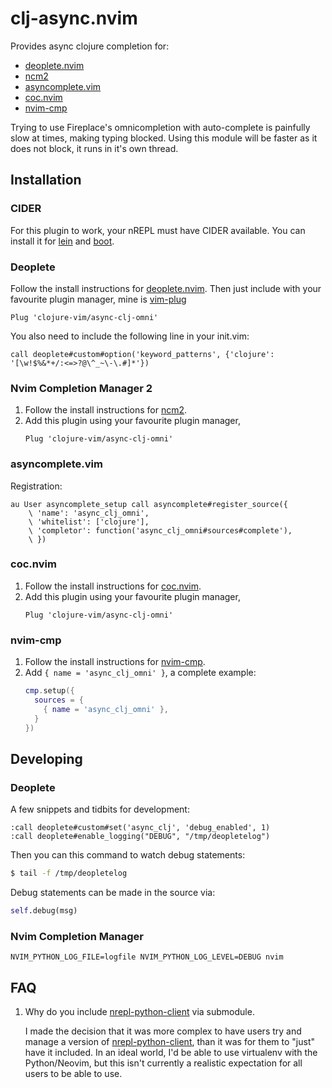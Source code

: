 # clj-async.nvim

Provides async clojure completion for:

* [deoplete.nvim][]
* [ncm2][]
* [asyncomplete.vim][]
* [coc.nvim][]
* [nvim-cmp][]

Trying to use Fireplace's omnicompletion with auto-complete is painfully
slow at times, making typing blocked. Using this module will be faster as
it does not block, it runs in it's own thread.

## Installation

### CIDER

For this plugin to work, your nREPL must have CIDER available. You can install it for [lein](https://github.com/clojure-emacs/cider-nrepl#via-leiningen) and [boot](https://github.com/boot-clj/boot/wiki/Cider-REPL).

### Deoplete

Follow the install instructions for [deoplete.nvim][]. Then just include with
your favourite plugin manager, mine is [vim-plug][]

```vim
Plug 'clojure-vim/async-clj-omni'
```

You also need to include the following line in your init.vim:

```vim
call deoplete#custom#option('keyword_patterns', {'clojure': '[\w!$%&*+/:<=>?@\^_~\-\.#]*'})
```

### Nvim Completion Manager 2

1. Follow the install instructions for [ncm2][].
2. Add this plugin using your favourite plugin manager,
   ```vim
   Plug 'clojure-vim/async-clj-omni'
   ```

### asyncomplete.vim

Registration:

```
au User asyncomplete_setup call asyncomplete#register_source({
    \ 'name': 'async_clj_omni',
    \ 'whitelist': ['clojure'],
    \ 'completor': function('async_clj_omni#sources#complete'),
    \ })
```

### coc.nvim

1. Follow the install instructions for [coc.nvim][].
2. Add this plugin using your favourite plugin manager,
   ```vim
   Plug 'clojure-vim/async-clj-omni'
   ```

### nvim-cmp

1. Follow the install instructions for [nvim-cmp][].
2. Add `{ name = 'async_clj_omni' }`, a complete example:
   ```lua
   cmp.setup({
     sources = {
       { name = 'async_clj_omni' },
     }
   })
   ```

## Developing

### Deoplete
A few snippets and tidbits for development:

```vimscript
:call deoplete#custom#set('async_clj', 'debug_enabled', 1)
:call deoplete#enable_logging("DEBUG", "/tmp/deopletelog")
```

Then you can this command to watch debug statements:
```bash
$ tail -f /tmp/deopletelog
```

Debug statements can be made in the source via:
```python
self.debug(msg)
```

### Nvim Completion Manager

```
NVIM_PYTHON_LOG_FILE=logfile NVIM_PYTHON_LOG_LEVEL=DEBUG nvim
```

## FAQ

1. Why do you include [nrepl-python-client][] via submodule.

   I made the decision that it was more complex to have users try and manage a
   version of [nrepl-python-client][], than it was for them to "just" have it
   included. In an ideal world, I'd be able to use virtualenv with the
   Python/Neovim, but this isn't currently a realistic expectation for all
   users to be able to use.


[deoplete.nvim]: https://github.com/Shougo/deoplete.nvim
[nrepl-python-client]: https://github.com/clojure-vim/nrepl-python-client
[vim-plug]: https://github.com/junegunn/vim-plug
[ncm]: https://github.com/roxma/nvim-completion-manager
[ncm2]: https://github.com/ncm2/ncm2
[coc.nvim]: https://github.com/neoclide/coc.nvim
[asyncomplete.vim]: https://github.com/prabirshrestha/asyncomplete.vim
[nvim-cmp]: https://github.com/hrsh7th/nvim-cmp
